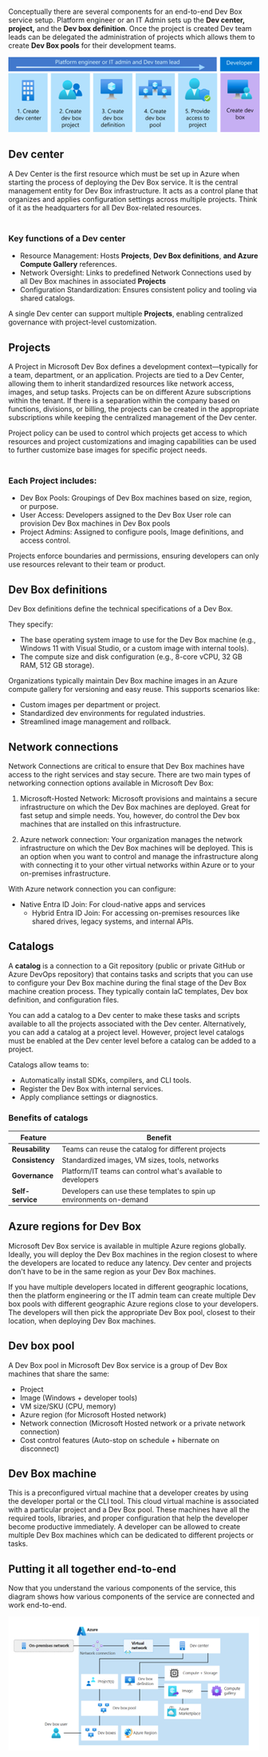 
Conceptually there are several components for an end-to-end Dev Box service setup. Platform engineer or an IT Admin sets up the **Dev center,** **project,** and the **Dev box definition**. Once the project is created Dev team leads can be delegated the administration of projects which allows them to create **Dev Box pools** for their development teams. 

![A screenshot of a computer  AI-generated content may be incorrect.](../media/image2.png)

## Dev center

A Dev Center is the first resource which must be set up in Azure when starting the process of deploying the Dev Box service. It is the central management entity for Dev Box infrastructure. It acts as a control plane that organizes and applies configuration settings across multiple projects. Think of it as the headquarters for all Dev Box-related resources.

### <br>Key functions of a Dev center

- Resource Management: Hosts **Projects**, **Dev Box definitions**, **and Azure Compute Gallery** references.
- Network Oversight: Links to predefined Network Connections used by all Dev Box machines in associated **Projects**
- Configuration Standardization: Ensures consistent policy and tooling via shared catalogs.<br>

A single Dev center can support multiple **Projects**, enabling centralized governance with project-level customization.

## Projects

A Project in Microsoft Dev Box defines a development context—typically for a team, department, or an application. Projects are tied to a Dev Center, allowing them to inherit standardized resources like network access, images, and setup tasks. Projects can be on different Azure subscriptions within the tenant. If there is a separation within the company based on functions, divisions, or billing, the projects can be created in the appropriate subscriptions while keeping the centralized management of the Dev center. 

Project policy can be used to control which projects get access to which resources and project customizations and imaging capabilities can be used to further customize base images for specific project needs.

### <br>Each Project includes:

- Dev Box Pools: Groupings of Dev Box machines based on size, region, or purpose.
- User Access: Developers assigned to the Dev Box User role can provision Dev Box machines in Dev Box pools
- Project Admins: Assigned to configure pools, Image definitions, and access control.

  

Projects enforce boundaries and permissions, ensuring developers can only use resources relevant to their team or product.

## Dev Box definitions

Dev Box definitions define the technical specifications of a Dev Box. 

They specify:

- The base operating system image to use for the Dev Box machine (e.g., Windows 11 with Visual Studio, or a custom image with internal tools).
- The compute size and disk configuration (e.g., 8-core vCPU, 32 GB RAM, 512 GB storage).

Organizations typically maintain Dev Box machine images in an Azure compute gallery for versioning and easy reuse. This supports scenarios like:

- Custom images per department or project.
- Standardized dev environments for regulated industries.
- Streamlined image management and rollback.

## Network connections

Network Connections are critical to ensure that Dev Box machines have access to the right services and stay secure. There are two main types of networking connection options available in Microsoft Dev Box:

1. Microsoft-Hosted Network: Microsoft provisions and maintains a secure infrastructure on which the Dev Box machines are deployed. Great for fast setup and simple needs. You, however, do control the Dev box machines that are installed on this infrastructure. 

   

1. Azure network connection: Your organization manages the network infrastructure on which the Dev Box machines will be deployed. This is an option when you want to control and manage the infrastructure along with connecting it to your other virtual networks within Azure or to your on-premises infrastructure. 

With Azure network connection you can configure:

- Native Entra ID Join: For cloud-native apps and services
  - Hybrid Entra ID Join: For accessing on-premises resources like shared drives, legacy systems, and internal APIs.

## Catalogs

A **catalog** is a connection to a Git repository (public or private GitHub or Azure DevOps repository) that contains tasks and scripts that you can use to configure your Dev Box machine during the final stage of the Dev Box machine creation process. They typically contain IaC templates, Dev box definition, and configuration files.

You can add a catalog to a Dev center to make these tasks and scripts available to all the projects associated with the Dev center. Alternatively, you can add a catalog at a project level. However, project level catalogs must be enabled at the Dev center level before a catalog can be added to a project. 

Catalogs allow teams to:

- Automatically install SDKs, compilers, and CLI tools.
- Register the Dev Box with internal services.
- Apply compliance settings or diagnostics.

### Benefits of catalogs

| **Feature** | **Benefit** |
|---|---|
| **Reusability** | Teams can reuse the catalog for different projects |
| **Consistency** | Standardized images, VM sizes, tools, networks |
| **Governance** | Platform/IT teams can control what's available to developers |
| **Self-service** | Developers can use these templates to spin up environments on-demand |

## Azure regions for Dev Box

Microsoft Dev Box service is available in multiple Azure regions globally. Ideally, you will deploy the Dev Box machines in the region closest to where the developers are located to reduce any latency. Dev center and projects don't have to be in the same region as your Dev Box machines. 

If you have multiple developers located in different geographic locations, then the platform engineering or the IT admin team can create multiple Dev box pools with different geographic Azure regions close to your developers. The developers will then pick the appropriate Dev Box pool, closest to their location, when deploying Dev Box machines. 

## Dev box pool

A Dev Box pool in Microsoft Dev Box service is a group of Dev Box machines that share the same:

- Project
- Image (Windows + developer tools)
- VM size/SKU (CPU, memory)
- Azure region (for Microsoft Hosted network)
- Network connection (Microsoft Hosted network or a private network connection)
- Cost control features (Auto-stop on schedule + hibernate on disconnect) 

## Dev Box machine

This is a preconfigured virtual machine that a developer creates by using the developer portal or the CLI tool. This cloud virtual machine is associated with a particular project and a Dev Box pool. These machines have all the required tools, libraries, and proper configuration that help the developer become productive immediately. A developer can be allowed to create multiple Dev Box machines which can be dedicated to different projects or tasks. 

## Putting it all together end-to-end

Now that you understand the various components of the service, this diagram shows how various components of the service are connected and work end-to-end.

![A diagram of a network  AI-generated content may be incorrect.](../media/image3.png)